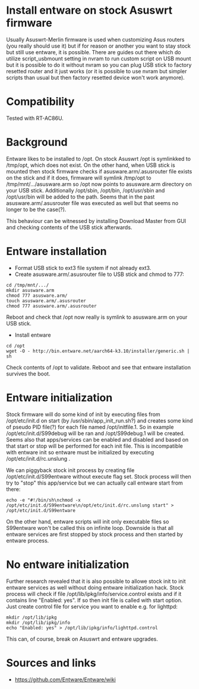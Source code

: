 # Install entware on stock Asuswrt firmware
Usually Asuswrt-Merlin firmware is used when customizing Asus routers (you really should use it) but if for reason or another you want to stay stock but still use entware, it is possible. There are guides out there which do utilize script_usbmount setting in nvram to run custom script on USB mount but it is possible to do it without nvram so you can plug USB stick to factory resetted router and it just works (or it is possible to use nvram but simpler scripts than usual but then factory resetted device won't work anymore).

# Compatibility
Tested with RT-AC86U.

# Background
Entware likes to be installed to /opt. On stock Asuswrt /opt is symlinkked to /tmp/opt, which does not exist. On the other hand, when USB stick is mounted then stock firmware checks if asusware.arm/.asusrouter file exists on the stick and if it does, firmware will symlink /tmp/opt to /tmp/mnt/.../asusware.arm so /opt now points to asusware.arm directory on your USB stick. Additionally /opt/sbin, /opt/bin, /opt/usr/sbin and /opt/usr/bin will be added to the path. Seems that in the past asusware.arm/.asusrouter file was executed as well but that seems no longer to be the case(?).

This behaviour can be witnessed by installing Download Master from GUI and checking contents of the USB stick afterwards.

# Entware installation
- Format USB stick to ext3 file system if not already ext3.
- Create asusware.arm/.asusrouter file to USB stick and chmod to 777:
```
cd /tmp/mnt/.../
mkdir asusware.arm
chmod 777 asusware.arm/
touch asusware.arm/.asusrouter
chmod 777 asusware.arm/.asusrouter
```
Reboot and check that /opt now really is symlink to asusware.arm on your USB stick.
- Install entware
```
cd /opt
wget -O - http://bin.entware.net/aarch64-k3.10/installer/generic.sh | sh
```
Check contents of /opt to validate. Reboot and see that entware installation survives the boot.

# Entware initialization
Stock firmware will do some kind of init by executing files from /opt/etc/init.d on start (by /usr/sbin/app_init_run.sh?) and creates some kind of pseudo PID file(?) for each file named /opt/initfile.1. So in example /opt/etc/init.d/S99debug will be ran and /opt/S99debug.1 will be created. Seems also that apps/services can be enabled and disabled and based on that start or stop will be performed for each init file. This is  incompatible with entware init so entware must be initialized by executing /opt/etc/init.d/rc.unslung . 

We can piggyback stock init process by creating file /opt/etc/init.d/S99entware without execute flag set. Stock process will then try to "stop" this app/service but we can actually call entware start from there:

```
echo -e "#!/bin/sh\nchmod -x /opt/etc/init.d/S99entware\n/opt/etc/init.d/rc.unslung start" > /opt/etc/init.d/S99entware
```

On the other hand, entware scripts will init only executable files so S99entware won't be called this on infinite loop. Downside is that all entware services are first stopped by stock process and then started by entware process. 

# No entware initialization
Further research revealed that it is also possible to allowe stock init to init entware services as well without doing entware initialization hack. Stock process will check if file /opt/lib/ipkg/info/service.control exists and if it contains line "Enabled: yes". If so then init file is called with start option. Just create control file for service you want to enable e.g. for lighttpd: 

```
mkdir /opt/lib/ipkg
mkdir /opt/lib/ipkg/info
echo "Enabled: yes" > /opt/lib/ipkg/info/lighttpd.control
```

This can, of course, break on Asuswrt and entware upgrades.

# Sources and links
- https://github.com/Entware/Entware/wiki



